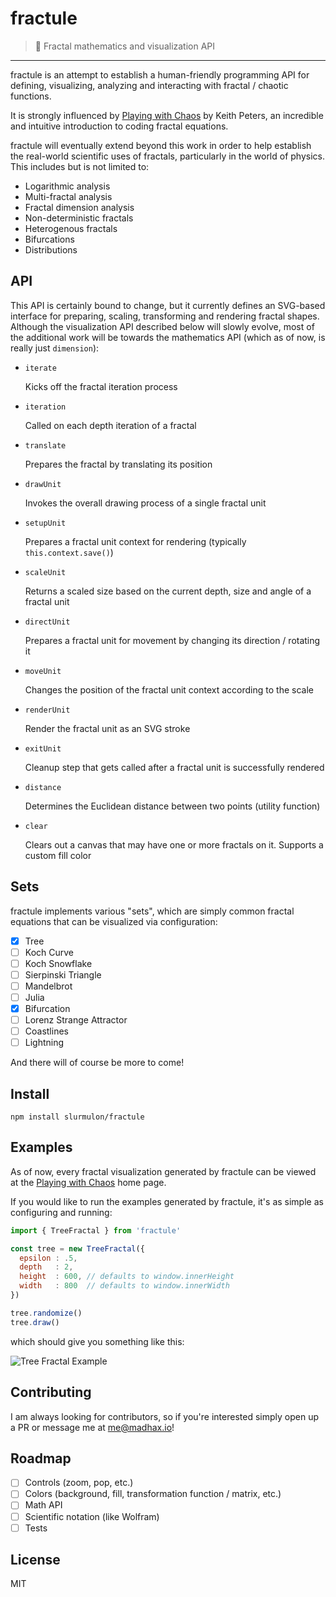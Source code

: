 # fractule

> :space_invader: Fractal mathematics and visualization API

---

fractule is an attempt to establish a human-friendly programming API for defining, visualizing, analyzing and interacting with fractal / chaotic functions.

It is strongly influenced by [Playing with Chaos](http://www.playingwithchaos.net/) by Keith Peters, an incredible and intuitive introduction to coding fractal equations.

fractule will eventually extend beyond this work in order to help establish the real-world scientific uses of fractals, particularly in the world of physics. This includes but is not limited to:

* Logarithmic analysis
* Multi-fractal analysis
* Fractal dimension analysis
* Non-deterministic fractals
* Heterogenous fractals
* Bifurcations
* Distributions

## API

This API is certainly bound to change, but it currently defines an SVG-based interface for preparing, scaling, transforming and rendering fractal shapes.  Although the visualization API described below will slowly evolve, most of the additional work will be towards the mathematics API (which as of now, is really just `dimension`):

* `iterate`

  Kicks off the fractal iteration process

* `iteration`

  Called on each depth iteration of a fractal

* `translate`

  Prepares the fractal by translating its position

* `drawUnit`

  Invokes the overall drawing process of a single fractal unit

* `setupUnit`

  Prepares a fractal unit context for rendering (typically `this.context.save()`)

* `scaleUnit`

  Returns a scaled size based on the current depth, size and angle of a fractal unit

* `directUnit`

  Prepares a fractal unit for movement by changing its direction / rotating it

* `moveUnit`

  Changes the position of the fractal unit context according to the scale

* `renderUnit`

  Render the fractal unit as an SVG stroke

* `exitUnit`

  Cleanup step that gets called after a fractal unit is successfully rendered

* `distance`

  Determines the Euclidean distance between two points (utility function)

* `clear`

  Clears out a canvas that may have one or more fractals on it. Supports a custom fill color

## Sets

fractule implements various "sets", which are simply common fractal equations that can be visualized via configuration:

- [X] Tree
- [ ] Koch Curve
- [ ] Koch Snowflake
- [ ] Sierpinski Triangle
- [ ] Mandelbrot
- [ ] Julia
- [X] Bifurcation
- [ ] Lorenz Strange Attractor
- [ ] Coastlines
- [ ] Lightning

And there will of course be more to come!

## Install

`npm install slurmulon/fractule`

## Examples

As of now, every fractal visualization generated by fractule can be viewed at the [Playing with Chaos](http://www.playingwithchaos.net) home page.

If you would like to run the examples generated by fractule, it's as simple as configuring and running:

```js
import { TreeFractal } from 'fractule'

const tree = new TreeFractal({
  epsilon : .5,
  depth   : 2,
  height  : 600, // defaults to window.innerHeight
  width   : 800  // defaults to window.innerWidth
})

tree.randomize()
tree.draw()
```

which should give you something like this:

![Tree Fractal Example](http://i.imgur.com/aGfdk4v.png)

## Contributing

I am always looking for contributors, so if you're interested simply open up a PR or message me at me@madhax.io!

## Roadmap

- [ ] Controls (zoom, pop, etc.)
- [ ] Colors (background, fill, transformation function / matrix, etc.)
- [ ] Math API
- [ ] Scientific notation (like Wolfram)
- [ ] Tests

## License

MIT
